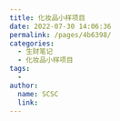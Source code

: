 ```yaml
---
title: 化妆品小样项目
date: 2022-07-30 14:06:36
permalink: /pages/4b6398/
categories:
  - 生财笔记
  - 化妆品小样项目
tags:
  - 
author: 
  name: SCSC
  link: 
---
```

